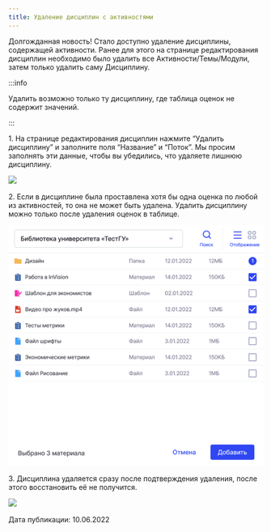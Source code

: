 ```yaml
---
title: Удаление дисциплин с активностями
---
```


Долгожданная новость! Стало доступно удаление дисциплины, содержащей активности.     Ранее для этого на странице редактирования дисциплин необходимо было удалить все Активности/Темы/Модули, затем только удалить саму Дисциплину.

:::info 

Удалить возможно только ту дисциплину, где таблица оценок не содержит значений.

:::

1\. На странице редактирования дисциплин нажмите “Удалить дисциплину” и заполните поля “Название” и “Поток”. Мы просим заполнять эти данные, чтобы вы убедились, что удаляете лишнюю дисциплину.

![](https://lh5.googleusercontent.com/8abyskEXUaVo6R19Z9SZ65YaG4DCJ-VWMAeQqRaa3co8C_OxrRLVR01ckeeBadT0QDzKzPUhqp9jr0tqTHlVIHDo0jIDjPjgstLqCD2X-UPDMxYEV_9y1dvGFuundxL431beO0lu2ITdqoc98Q)

2\. Если в дисциплине была проставлена хотя бы одна оценка по любой из активностей, то она не может быть удалена. Удалить дисциплину можно только после удаления оценок в таблице.

![](<../../.gitbook/assets/image (42).png>)

3\. Дисциплина удаляется сразу после подтверждения удаления, после этого восстановить её не получится.

![](https://lh5.googleusercontent.com/uVa8GLsQY4VXbBgxigqGDSVDcNMUgVZ6ijw7moWn7NSjB86FE5ADRlmlkO31ghZCYiSgylA7qJQtmspWRiq_quLJtH3Y-Rvg6BHbylGOQuu7sgeLZUnuVFvWOx5Aj1E9-djR3MQ3mwkzjUH2nA)

Дата публикации: 10.06.2022